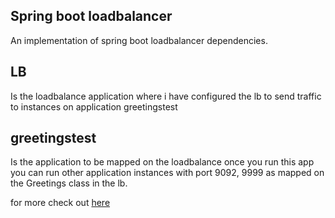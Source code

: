## Spring boot loadbalancer
An implementation of spring boot loadbalancer dependencies.
## LB
Is the loadbalance application where i have configured the lb to send traffic to instances on application greetingstest

## greetingstest
Is the application to be mapped on the loadbalance once you run this app you can run other application instances with port 9092, 9999 as mapped on the Greetings class in the lb.

for more check out [here](https://spring.io/guides/gs/spring-cloud-loadbalancer/)
